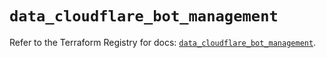 # `data_cloudflare_bot_management`

Refer to the Terraform Registry for docs: [`data_cloudflare_bot_management`](https://registry.terraform.io/providers/cloudflare/cloudflare/5.8.2/docs/data-sources/bot_management).
